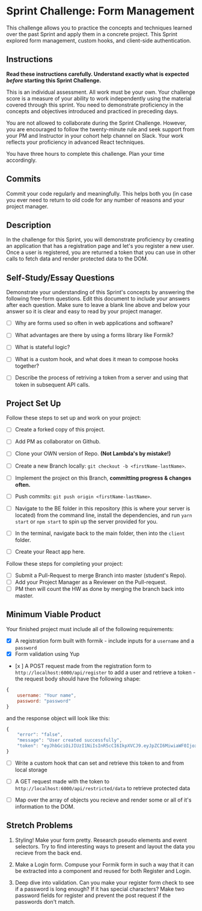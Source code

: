 # Sprint Challenge: Form Management

This challenge allows you to practice the concepts and techniques learned over the past Sprint and apply them in a concrete project. This Sprint explored form management, custom hooks, and client-side authentication.

## Instructions

**Read these instructions carefully. Understand exactly what is expected _before_ starting this Sprint Challenge.**

This is an individual assessment. All work must be your own. Your challenge score is a measure of your ability to work independently using the material covered through this sprint. You need to demonstrate proficiency in the concepts and objectives introduced and practiced in preceding days.

You are not allowed to collaborate during the Sprint Challenge. However, you are encouraged to follow the twenty-minute rule and seek support from your PM and Instructor in your cohort help channel on Slack. Your work reflects your proficiency in advanced React techniques.

You have three hours to complete this challenge. Plan your time accordingly.

## Commits

Commit your code regularly and meaningfully. This helps both you (in case you ever need to return to old code for any number of reasons and your project manager.

## Description

In the challenge for this Sprint, you will demonstrate proficiency by creating an application that has a registration page and let's you register a new user. Once a user is registered, you are returned a token that you can use in other calls to fetch data and render protected data to the DOM.

## Self-Study/Essay Questions

Demonstrate your understanding of this Sprint's concepts by answering the following free-form questions. Edit this document to include your answers after each question. Make sure to leave a blank line above and below your answer so it is clear and easy to read by your project manager.

- [ ] Why are forms used so often in web applications and software?

- [ ] What advantages are there by using a forms library like Formik?

- [ ] What is stateful logic?

- [ ] What is a custom hook, and what does it mean to compose hooks together?

- [ ] Describe the process of retriving a token from a server and using that token in subsequent API calls.

## Project Set Up

Follow these steps to set up and work on your project:

- [ ] Create a forked copy of this project.
- [ ] Add PM as collaborator on Github.
- [ ] Clone your OWN version of Repo. **(Not Lambda's by mistake!)**
- [ ] Create a new Branch locally: `git checkout -b <firstName-lastName>`.

- [ ] Implement the project on this Branch, **committing progress & changes often.**
- [ ] Push commits: `git push origin <firstName-lastName>`.
- [ ] Navigate to the BE folder in this repository (this is where your server is located) from the command line, install the dependencies, and run `yarn start` or `npm start` to spin up the server provided for you.
- [ ] In the terminal, navigate back to the main folder, then into the `client` folder.
- [ ] Create your React app here.

Follow these steps for completing your project:

- [ ] Submit a Pull-Request to merge <firstName-lastName> Branch into master (student's Repo).
- [ ] Add your Project Manager as a Reviewer on the Pull-request.
- [ ] PM then will count the HW as done by merging the branch back into master.

## Minimum Viable Product

Your finished project must include all of the following requirements:

- [x] A registration form built with formik - include inputs for a `username` and a `password`
- [x] Form validation using Yup
- [x ] A POST request made from the registration form to `http://localhost:6000/api/register` to add a user and retrieve a token - the request body should have the following shape:

```js
{
    username: "Your name",
    password: "password"
}
```

and the response object will look like this:

```js
{
    "error": "false",
    "message": "User created successfully",
    "token": "eyJhbGciOiJIUzI1NiIsInR5cCI6IkpXVCJ9.eyJpZCI6MiwiaWF0IjoxNTYzNDc2NTc0LCJleHAiOjE1NjM0ODAxNzR9.pIkjFgRRbrrg8j38YGiWpMlw0wgTWRfZmIIMAeFLQcw"
}
```

- [ ] Write a custom hook that can set and retrieve this token to and from local storage

- [ ] A GET request made with the token to `http://localhost:6000/api/restricted/data` to retrieve protected data

- [ ] Map over the array of objects you recieve and render some or all of it's information to the DOM.

## Stretch Problems

1. Styling! Make your form pretty. Research pseudo elements and event selectors. Try to find interesting ways to present and layout the data you recieve from the back end.

1. Make a Login form. Compuse your Formik form in such a way that it can be extracted into a component and reused for both Register and Login.

1. Deep dive into validation. Can you make your register form check to see if a password is long enough? If it has special characters? Make two password fields for register and prevent the post request if the passwords don't match.
